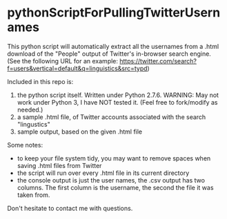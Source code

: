 # pythonScriptForPullingTwitterUsernames

This python script will  automatically extract all the usernames from a .html download of the "People" output of Twitter's in-browser search engine. (See the following URL for an example: https://twitter.com/search?f=users&vertical=default&q=linguistics&src=typd)

Included in this repo is:

1) the python script itself. Written under Python 2.7.6. WARNING: May not work under Python 3, I have NOT tested it. (Feel free to fork/modify as needed.)
2) a sample .html file, of Twitter accounts associated with the search "lingustics"
3) sample output, based on the given .html file

Some notes:
- to keep your file system tidy, you may want to remove spaces when saving .html files from Twitter
- the script will run over every .html file in its current directory
- the console output is just the user names, the .csv output has two columns. The first column is the username, the second the file it was taken from.

Don't hesitate to contact me with questions.
